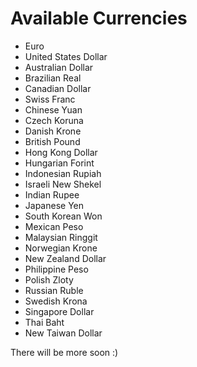 # Available Currencies

- Euro
- United States Dollar
- Australian Dollar
- Brazilian Real
- Canadian Dollar
- Swiss Franc
- Chinese Yuan
- Czech Koruna
- Danish Krone
- British Pound
- Hong Kong Dollar
- Hungarian Forint
- Indonesian Rupiah
- Israeli New Shekel
- Indian Rupee
- Japanese Yen
- South Korean Won
- Mexican Peso
- Malaysian Ringgit
- Norwegian Krone
- New Zealand Dollar
- Philippine Peso
- Polish Zloty
- Russian Ruble
- Swedish Krona
- Singapore Dollar
- Thai Baht
- New Taiwan Dollar

There will be more soon :)
